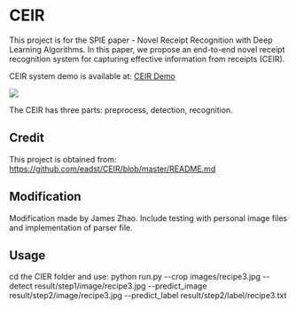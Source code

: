 # CEIR
This project is for the SPIE paper - Novel Receipt Recognition with Deep Learning Algorithms.
In this paper, we propose an end-to-end novel receipt recognition system for capturing effective information from receipts (CEIR).

CEIR system demo is available at:
[CEIR Demo](http://eadst.com/ceir)

![](http://www.eadst.com/media/upload/2020/04/CEIR_DEMO_2.png)

The CEIR has three parts: preprocess, detection, recognition.

## Credit
This project is obtained from: https://github.com/eadst/CEIR/blob/master/README.md

## Modification
Modification made by James Zhao. Include testing with personal image files and implementation of parser file.

## Usage
cd the CIER folder and use: python run.py --crop images/recipe3.jpg --detect result/step1/image/recipe3.jpg --predict_image result/step2/image/recipe3.jpg --predict_label result/step2/label/recipe3.txt


